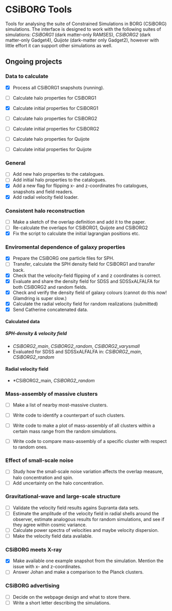 # CSiBORG Tools

Tools for analysing the suite of Constrained Simulations in BORG (CSiBORG) simulations. The interface is designed to work with the following suites of simulations: *CSiBORG1* (dark matter-only RAMSES), *CSiBORG2* (dark matter-only Gadget4), *Quijote* (dark-matter only Gadget2), however with little effort it can support other simulations as well.

## Ongoing projects

### Data to calculate
- [x] Process all CSiBORG1 snapshots (running).
- [ ] Calculate halo properties for CSiBORG1
- [x] Calculate initial properties for CSiBORG1
- [ ] Calculate halo properties for CSiBORG2
- [ ] Calculate initial properties for CSiBORG2
- [ ] Calculate halo properties for Quijote
- [ ] Calculate initial properties for Quijote


### General
- [ ] Add new halo properties to the catalogues.
- [ ] Add initial halo properties to the catalogues.
- [x] Add a new flag for flipping x- and z-coordinates fro catalogues, snapshots and field readers.
- [x] Add radial velocity field loader.

### Consistent halo reconstruction
- [ ] Make a sketch of the overlap definition and add it to the paper.
- [ ] Re-calculate the overlaps for CSiBORG1, Quijote and CSiBORG2
- [x] Fix the script to calculate the initial lagrangian positions etc.

### Enviromental dependence of galaxy properties
- [x] Prepare the CSiBORG one particle files for SPH.
- [ ] Transfer, calculate the SPH density field for CSiBORG1 and transfer back.
- [x] Check that the velocity-field flipping of x and z coordinates is correct.
- [x] Evaluate and share the density field for SDSS and SDSSxALFALFA for both CSiBORG2 and random fields.
- [x] Check and verify the density field of galaxy colours (cannot do this now! Glamdring is super slow.)
- [x] Calculate the radial velocity field for random realizations (submitted)
- [x] Send Catherine concatenated data.

#### Calculated data
##### SPH-density & velocity field
- *CSiBORG2_main*, *CSiBORG2_random*, *CSiBORG2_varysmall*
- Evaluated for SDSS and SDSSxALFALFA in: *CSiBORG2_main*, *CSiBORG2_random*

#### Radial velocity field
- *CSiBORG2_main, *CSiBORG2_random*


### Mass-assembly of massive clusters
- [ ] Make a list of nearby most-massive clusters.
- [ ] Write code to identify a counterpart of such clusters.
- [ ] Write code to make a plot of mass-assembly of all clusters within a certain mass range from the random simulations.
- [ ] Write code to compare mass-assembly of a specific cluster with respect to random ones.


### Effect of small-scale noise
- [ ] Study how the small-scale noise variation affects the overlap measure, halo concentration and spin.
- [ ] Add uncertainty on the halo concentration.

### Gravitational-wave and large-scale structure
- [ ] Validate the velocity field results agains Supranta data sets.
- [ ] Estimate the amplitude of the velocity field in radial shells around the observer, estimate analogous results for random simulations, and see if they agree within cosmic variance.
- [ ] Calculate power spectra of velocities and maybe velocity dispersion.
- [ ] Make the velocity field data available.

### CSiBORG meets X-ray
- [x] Make available one example snapshot from the simulation. Mention the issue with x- and z-coordinates.
- [ ] Answer Johan and make a comparison to the Planck clusters.

### CSiBORG advertising
- [ ] Decide on the webpage design and what to store there.
- [ ] Write a short letter describing the simulations.
